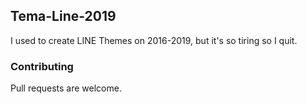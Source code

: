 ## Tema-Line-2019
I used to create LINE Themes on 2016-2019, but it's so tiring so I quit.

### Contributing
Pull requests are welcome.
